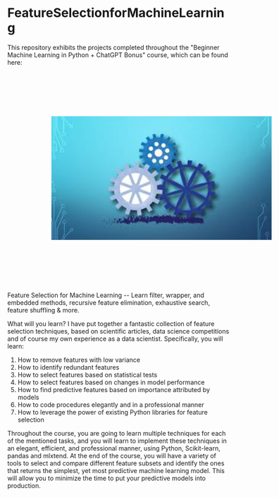 # FeatureSelectionforMachineLearning
This repository exhibits the projects completed throughout the "Beginner Machine Learning in Python + ChatGPT Bonus" course, which can be found here: 

<a style="width: 200px" href="https://www.udemy.com/course/feature-selection-for-machine-learning/"><img alt="Feature Selection for Machine Learning Cover" src="./01. cover.jpeg" style="width: 500px; height: auto; padding: 100px;"></a>



Feature Selection for Machine Learning -- Learn filter, wrapper, and embedded methods, recursive feature elimination, exhaustive search, feature shuffling &amp; more.

What will you learn? I have put together a fantastic collection of feature selection techniques, based on scientific articles, data science competitions and of course my own experience as a data scientist.
Specifically, you will learn:
1. How to remove features with low variance
2. How to identify redundant features
3. How to select features based on statistical tests
4. How to select features based on changes in model performance
5. How to find predictive features based on importance attributed by models
6. How to code procedures elegantly and in a professional manner
7. How to leverage the power of existing Python libraries for feature selection

Throughout the course, you are going to learn multiple techniques for each of the mentioned tasks, and you will learn to implement these techniques in an elegant, efficient, and professional manner, using Python, Scikit-learn, pandas and mlxtend. At the end of the course, you will have a variety of tools to select and compare different feature subsets and identify the ones that returns the simplest, yet most predictive machine learning model. This will allow you to minimize the time to put your predictive models into production.
